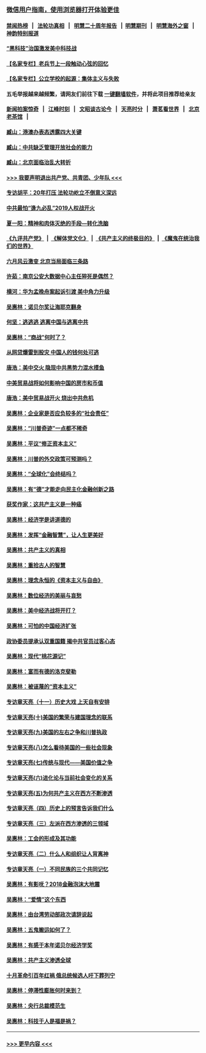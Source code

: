 ### [微信用户指南，使用浏览器打开体验更佳](https://github.com/gfw-breaker/banned-news1/blob/master/indexes/wechat-guide.md?t=0)
#### [禁闻热榜](热点新闻.md?t=0)  &nbsp;&nbsp;|&nbsp;&nbsp; [法轮功真相](https://github.com/gfw-breaker/truth/blob/master/README.md?t=0) &nbsp;&nbsp;|&nbsp;&nbsp; [明慧二十周年报告](https://github.com/gfw-breaker/mh-reports/blob/master/README.md?t=0) &nbsp;&nbsp;|&nbsp;&nbsp;[明慧期刊](https://github.com/gfw-breaker/mh-qikan) &nbsp;&nbsp;|&nbsp;&nbsp; [明慧海外之窗](https://github.com/gfw-breaker/mh-news/blob/master/README.md?t=0) &nbsp;&nbsp;|&nbsp;&nbsp; [神韵特别报道](https://github.com/gfw-breaker/mh-news/blob/master/shenyun.md?t=0)
#### [“黑科技”治国激发美中科技战](../pages/nsc423/n11638056.md?t=02050444) 
#### [【名家专栏】老兵节上一段触动心弦的回忆](../pages/nsc423/n11646016.md?t=02050444) 
#### [【名家专栏】公立学校的起源：集体主义与失败](../pages/nsc423/n11601833.md?t=02050444) 
#### 五毛举报越来越频繁，请网友们前往下载 [一键翻墙软件](https://github.com/gfw-breaker/ssr-accounts)，并将此项目推荐给亲友
#### [新闻拍案惊奇](https://github.com/gfw-breaker/banned-news1/blob/master/pages/link4.md) &nbsp;&nbsp;|&nbsp;&nbsp; [江峰时刻](https://github.com/gfw-breaker/banned-news1/blob/master/pages/link4.md) &nbsp;&nbsp;|&nbsp;&nbsp; [文昭谈古论今](https://github.com/gfw-breaker/banned-news1/blob/master/pages/link4.md) &nbsp;&nbsp;|&nbsp;&nbsp; [天亮时分](https://github.com/gfw-breaker/banned-news1/blob/master/pages/link4.md) &nbsp;&nbsp;|&nbsp;&nbsp; [萧茗看世界](https://github.com/gfw-breaker/banned-news1/blob/master/pages/link4.md) &nbsp;&nbsp;|&nbsp;&nbsp; [北京老茶馆](https://github.com/gfw-breaker/banned-news1/blob/master/pages/link4.md) &nbsp;&nbsp;|&nbsp;&nbsp; 
#### [臧山：港澳办表态透露四大关键](../pages/nsc423/n11421628.md?t=02050444) 
#### [臧山：中共缺乏管理开放社会的能力](../pages/nsc423/n11407457.md?t=02050444) 
#### [臧山：北京面临治乱大转折](../pages/nsc423/n11406895.md?t=02050444) 
#### [>>> 我要声明退出共产党、共青团、少年队 <<<](https://github.com/begood0513/goodnews/blob/master/quit/letter.md) 
#### [专访胡平：20年打压 法轮功屹立不倒意义深远](../pages/nsc423/n11398800.md?t=02050444) 
#### [中共最怕“逢九必乱”2019人权战开火](../pages/nsc423/n11385248.md?t=02050444) 
#### [夏一阳：精神和肉体灭绝的手段—转化洗脑](../pages/nsc423/n11368250.md?t=02050444) 
#### [《九评共产党》](https://github.com/begood0513/9ping.md/blob/master/README.md) &nbsp;|&nbsp; [《解体党文化》](../../../../jtdwh.md/blob/master/README.md)  &nbsp;|&nbsp; [《共产主义的终极目的》](../../../../gczydzjmd.md/blob/master/README.md) &nbsp;|&nbsp; [《魔鬼在统治我们的世界》](../../../../mgztzwmdsj.md/blob/master/README.md) 
#### [六月风云激变 北京当局面临三条路](../pages/nsc423/n11313668.md?t=02050444) 
#### [许茹：南京公安大数据中心主任猝死是偶然？](../pages/nsc423/n11064744.md?t=02050444) 
#### [横河：华为孟晚舟案起诉引渡 美中角力升级](../pages/nsc423/n11027230.md?t=02050444) 
#### [吴惠林：诺贝尔奖让海耶克翻身](../pages/nsc423/n10890049.md?t=02050444) 
#### [何坚：逃逃逃 逃离中国与逃离中共](../pages/nsc423/n10592891.md?t=02050444) 
#### [吴惠林：“商战”何时了？](../pages/nsc423/n10573558.md?t=02050444) 
#### [从网贷爆雷到股灾 中国人的钱何处可逃](../pages/nsc423/n10572800.md?t=02050444) 
#### [唐浩：美中交火 隐现中共黑势力混水摸鱼](../pages/nsc423/n10544040.md?t=02050444) 
#### [中美贸易战将如何影响中国的房市和币值](../pages/nsc423/n10543697.md?t=02050444) 
#### [唐浩：美中贸易战开火 烧出中共危机](../pages/nsc423/n10540126.md?t=02050444) 
#### [吴惠林：企业家是否应负较多的“社会责任”](../pages/nsc423/n10535022.md?t=02050444) 
#### [吴惠林：“川普奇迹”一点都不稀奇](../pages/nsc423/n10512808.md?t=02050444) 
#### [吴惠林：平议“修正资本主义”](../pages/nsc423/n10495724.md?t=02050444) 
#### [吴惠林：川普的外交政策可预测吗？](../pages/nsc423/n10462387.md?t=02050444) 
#### [吴惠林：“全球化”会终结吗？](../pages/nsc423/n10452838.md?t=02050444) 
#### [吴惠林：有“德”才能走向民主化金融创新之路](../pages/nsc423/n10432292.md?t=02050444) 
#### [获奖作家：这共产主义是一种癌](../pages/nsc423/n10431541.md?t=02050444) 
#### [吴惠林：经济学是讲道德的](../pages/nsc423/n10398014.md?t=02050444) 
#### [吴惠林：发挥“金融智慧”，让人生更美好](../pages/nsc423/n10375019.md?t=02050444) 
#### [吴惠林：共产主义的真相](../pages/nsc423/n10351394.md?t=02050444) 
#### [吴惠林：重拾古人的智慧](../pages/nsc423/n10337691.md?t=02050444) 
#### [吴惠林：理念永恒的《资本主义与自由》](../pages/nsc423/n10316274.md?t=02050444) 
#### [吴惠林：数位经济的美丽与哀愁](../pages/nsc423/n10292946.md?t=02050444) 
#### [吴惠林：美中经济战将开打？](../pages/nsc423/n10258825.md?t=02050444) 
#### [吴惠林：可怕的中国经济扩张](../pages/nsc423/n10219147.md?t=02050444) 
#### [政协委员提承认双重国籍 揭中共官员过客心态](../pages/nsc423/n10208809.md?t=02050444) 
#### [吴惠林：现代“桃花源记”](../pages/nsc423/n10185234.md?t=02050444) 
#### [吴惠林：富而有德的洛克斐勒](../pages/nsc423/n10142264.md?t=02050444) 
#### [吴惠林：被诬蔑的“资本主义”](../pages/nsc423/n10124816.md?t=02050444) 
#### [专访章天亮（十一）历史大戏 上天自有安排](../pages/nsc423/n10094905.md?t=02050444) 
#### [专访章天亮(十)美国的繁荣与建国理念的联系](../pages/nsc423/n10094899.md?t=02050444) 
#### [专访章天亮(九)美国的左右之争和川普执政](../pages/nsc423/n10094889.md?t=02050444) 
#### [专访章天亮(八)怎么看待美国的一些社会现象](../pages/nsc423/n10094857.md?t=02050444) 
#### [专访章天亮(七)传统与现代——美国价值之争](../pages/nsc423/n10093140.md?t=02050444) 
#### [专访章天亮(六)进化论与当前社会变化的关系](../pages/nsc423/n10092036.md?t=02050444) 
#### [专访章天亮(五)为何共产主义在西方不断渗透](../pages/nsc423/n10083620.md?t=02050444) 
#### [专访章天亮（四）历史上的预言告诉我们什么](../pages/nsc423/n10083606.md?t=02050444) 
#### [专访章天亮（三）左派在西方渗透的三领域](../pages/nsc423/n10081115.md?t=02050444) 
#### [吴惠林：工会的形成及其功能](../pages/nsc423/n10080633.md?t=02050444) 
#### [专访章天亮（二）什么人和组织让人背离神](../pages/nsc423/n10076637.md?t=02050444) 
#### [专访章天亮（一）不同民族的三个共同记忆](../pages/nsc423/n10074188.md?t=02050444) 
#### [吴惠林：有影呒？2018金融泡沫大地震](../pages/nsc423/n10040534.md?t=02050444) 
#### [吴惠林：“爱情”这个东西](../pages/nsc423/n10019423.md?t=02050444) 
#### [吴惠林：由台湾劳动部政次请辞说起](../pages/nsc423/n9979679.md?t=02050444) 
#### [吴惠林：五鬼搬运如何了？](../pages/nsc423/n9925338.md?t=02050444) 
#### [吴惠林：有感于本年诺贝尔经济学奖](../pages/nsc423/n9871883.md?t=02050444) 
#### [吴惠林：共产主义渗透全球](../pages/nsc423/n9812748.md?t=02050444) 
#### [十月革命引百年红祸 俄总统候选人吁下葬列宁](../pages/nsc423/n9810182.md?t=02050444) 
#### [吴惠林：停滞性膨胀何时来到？](../pages/nsc423/n9764136.md?t=02050444) 
#### [吴惠林：央行总裁模范生](../pages/nsc423/n9728134.md?t=02050444) 
#### [吴惠林：科技于人是福是祸？](../pages/nsc423/n9672982.md?t=02050444) 

----
#### [ >>> 更早内容 <<< ](../indexes/nsc423-earlier.md)
